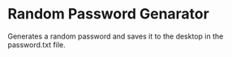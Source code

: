 # Random Password Genarator
Generates a random password and saves it to the desktop in the password.txt file.
